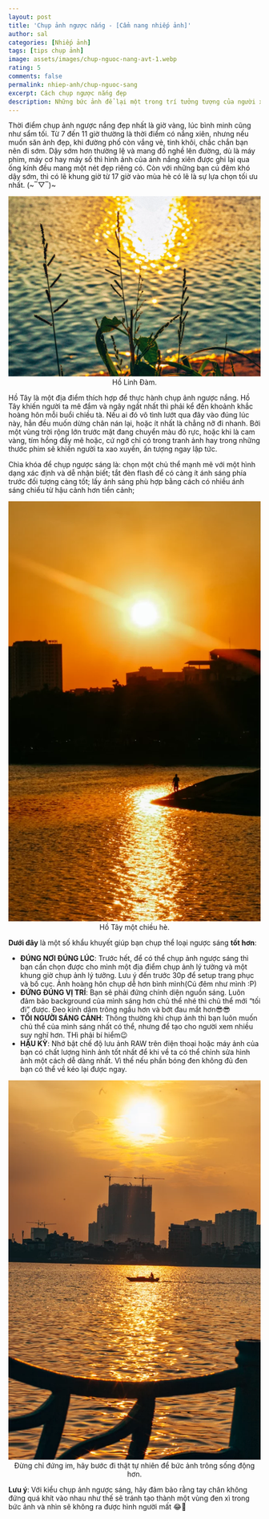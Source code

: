 ```yaml
---
layout: post
title: 'Chụp ảnh ngược nắng - [Cẩm nang nhiếp ảnh]'
author: sal
categories: [Nhiếp ảnh]
tags: [tips chụp ảnh]
image: assets/images/chup-nguoc-nang-avt-1.webp
rating: 5
comments: false
permalink: nhiep-anh/chup-nguoc-sang
excerpt: Cách chụp ngược nắng đẹp
description: Những bức ảnh để lại một trong trí tưởng tượng của người xem một khung cảnh huyền ảo.
---
```


Thời điểm chụp ảnh ngược nắng đẹp nhất là giờ vàng, lúc bình minh cũng như sẩm tối. Từ 7 đến 11 giờ thường là thời điểm có nắng xiên, nhưng nếu muốn săn ảnh đẹp, khi đường phố còn vắng vẻ, tinh khôi, chắc chắn bạn nên đi sớm. Dậy sớm hơn thường lệ và mang đồ nghề lên đường, dù là máy phim, máy cơ hay máy số thì hình ảnh của ánh nắng xiên được ghi lại qua ống kính đều mang một nét đẹp riêng có. Còn với những bạn cú đêm khó dậy sớm, thì có lẽ khung giờ từ 17 giờ vào mùa hè có lẽ là sự lựa chọn tối ưu nhất. (~‾▽‾)~<br>
<p style="text-align:center; ">
  <img id="imagesblog-02" src="../../assets/images/IMG_4009_resize-1024x729.webp" alt="Nikon D600 Dynamic Range">
  Hồ Linh Đàm.
</p>
Hồ Tây là một địa điểm thích hợp để thực hành chụp ảnh ngược nắng. Hồ Tây khiến người ta mê đắm và ngây ngất nhất thì phải kể đến khoảnh khắc hoàng hôn mỗi buổi chiều tà. Nếu ai đó vô tình lướt qua đây vào đúng lúc này, hẳn đều muốn dừng chân nán lại, hoặc ít nhất là chẳng nỡ đi nhanh. Bởi một vùng trời rộng lớn trước mặt đang chuyển màu đỏ rực, hoặc khi là cam vàng, tím hồng đầy mê hoặc, cứ ngỡ chỉ có trong tranh ảnh hay trong những thước phim sẽ khiến người ta xao xuyến, ấn tượng ngay lập tức.

Chìa khóa để chụp ngược sáng là: chọn một chủ thể mạnh mẽ với một hình dạng xác định và dễ nhận biết; tắt đèn flash để có càng ít ánh sáng phía trước đối tượng càng tốt; lấy ánh sáng phù hợp bằng cách có nhiều ánh sáng chiếu từ hậu cảnh hơn tiền cảnh;

<p style="text-align:center; ">
  <img id="imagesblog-02" src="../../assets/images/IMG_8847_resize-617x1024.webp" alt="Nikon D600 Dynamic Range"><br>
  Hồ Tây một chiều hè.
</p>
<b>Dưới đây</b> là một số khẩu khuyết giúp bạn chụp thể loại ngược sáng <b>tốt hơn</b>:
<ul>
  <li><b>ĐÚNG NƠI ĐÚNG LÚC</b>: Trước hết, để có thể chụp ảnh ngược sáng thì bạn cần chọn được cho mình một địa điểm chụp ảnh lý tưởng và một khung giờ chụp ảnh lý tưởng. Lưu ý đến trước 30p để setup trang phục và bố cục. Ảnh hoàng hôn chụp dễ hơn bình mình(Cú đêm như mình :P)</li>
  <li><b>ĐỨNG ĐÚNG VỊ TRÍ</b>: Bạn sẽ phải đứng chính diện nguồn sáng. Luôn đảm bảo background của mình sáng hơn chủ thể nhé thì chủ thể mới “tối đi” được. Đeo kính dâm trông ngầu hơn và bớt đau mắt hơn😎😎</li>
    <li><b>TỐI NGƯỜI SÁNG CẢNH</b>: Thông thường khi chụp ảnh thì bạn luôn muốn chủ thể của mình sáng nhất có thể, nhưng để tạo cho người xem nhiều suy nghĩ hơn. THì phải bí hiểm😉 </li>
        <li><b>HẬU KỲ</b>: Nhớ bật chế độ lưu ảnh RAW trên điện thoại hoặc máy ảnh của bạn có chất lượng hình ảnh tốt nhất để khi về ta có thể chỉnh sửa hình ảnh một cách dễ dàng nhất. Vì thế nếu phần bóng đen không đủ đen bạn có thể về kéo lại được ngay.</li>
</ul>

<p style="text-align:center; ">
  <img id="imagesblog-03"
  src="../../assets/images/IMG_4740_resize-682x1024.webp" alt="Nikon D600 Dynamic Range">
  Đừng chỉ đứng im, hãy bước đi thật tự nhiên để bức ảnh trông sống động hơn.
</p>

<b>Lưu ý</b>: Với kiểu chụp ảnh ngược sáng, hãy đảm bảo rằng tay chân không đứng quá khít vào nhau như thế sẽ tránh tạo thành một vùng đen xì trong bức ảnh và nhìn sẽ không ra được hình người mất 😂🤣
